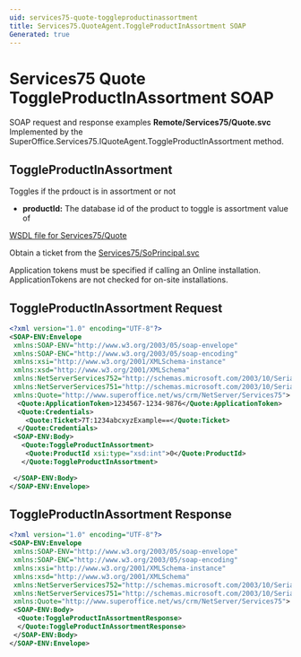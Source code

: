 ```yaml
---
uid: services75-quote-toggleproductinassortment
title: Services75.QuoteAgent.ToggleProductInAssortment SOAP
Generated: true
---
```


# Services75 Quote ToggleProductInAssortment SOAP

SOAP request and response examples **Remote/Services75/Quote.svc**
Implemented by the <see cref="M:SuperOffice.Services75.IQuoteAgent.ToggleProductInAssortment">SuperOffice.Services75.IQuoteAgent.ToggleProductInAssortment</see> method.

## ToggleProductInAssortment

Toggles if the prdouct is in assortment or not

* **productId:** The database id of the product to toggle is assortment value of



[WSDL file for Services75/Quote](../Services75-Quote.md)

Obtain a ticket from the [Services75/SoPrincipal.svc](../SoPrincipal/index.md)

Application tokens must be specified if calling an Online installation. ApplicationTokens are not checked for on-site installations.

## ToggleProductInAssortment Request

```xml
<?xml version="1.0" encoding="UTF-8"?>
<SOAP-ENV:Envelope
 xmlns:SOAP-ENV="http://www.w3.org/2003/05/soap-envelope"
 xmlns:SOAP-ENC="http://www.w3.org/2003/05/soap-encoding"
 xmlns:xsi="http://www.w3.org/2001/XMLSchema-instance"
 xmlns:xsd="http://www.w3.org/2001/XMLSchema"
 xmlns:NetServerServices752="http://schemas.microsoft.com/2003/10/Serialization/Arrays"
 xmlns:NetServerServices751="http://schemas.microsoft.com/2003/10/Serialization/"
 xmlns:Quote="http://www.superoffice.net/ws/crm/NetServer/Services75">
  <Quote:ApplicationToken>1234567-1234-9876</Quote:ApplicationToken>
  <Quote:Credentials>
    <Quote:Ticket>7T:1234abcxyzExample==</Quote:Ticket>
  </Quote:Credentials>
 <SOAP-ENV:Body>
   <Quote:ToggleProductInAssortment>
    <Quote:ProductId xsi:type="xsd:int">0</Quote:ProductId>
   </Quote:ToggleProductInAssortment>

 </SOAP-ENV:Body>
</SOAP-ENV:Envelope>

```


## ToggleProductInAssortment Response

```xml
<?xml version="1.0" encoding="UTF-8"?>
<SOAP-ENV:Envelope
 xmlns:SOAP-ENV="http://www.w3.org/2003/05/soap-envelope"
 xmlns:SOAP-ENC="http://www.w3.org/2003/05/soap-encoding"
 xmlns:xsi="http://www.w3.org/2001/XMLSchema-instance"
 xmlns:xsd="http://www.w3.org/2001/XMLSchema"
 xmlns:NetServerServices752="http://schemas.microsoft.com/2003/10/Serialization/Arrays"
 xmlns:NetServerServices751="http://schemas.microsoft.com/2003/10/Serialization/"
 xmlns:Quote="http://www.superoffice.net/ws/crm/NetServer/Services75">
 <SOAP-ENV:Body>
  <Quote:ToggleProductInAssortmentResponse>
  </Quote:ToggleProductInAssortmentResponse>
 </SOAP-ENV:Body>
</SOAP-ENV:Envelope>

```

